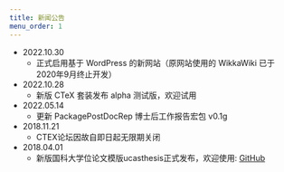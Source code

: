 ```yaml
---
title: 新闻公告
menu_order: 1
---
```

- 2022.10.30
	- 正式启用基于 WordPress 的新网站（原网站使用的 WikkaWiki 已于2020年9月终止开发）
- 2022.10.28
	- 新版 CTeX 套装发布 alpha 测试版，欢迎试用
- 2022.05.14
	- 更新 PackagePostDocRep 博士后工作报告宏包 v0.1g
- 2018.11.21
	- CTEX论坛因故自即日起无限期关闭
- 2018.04.01
	- 新版国科大学位论文模版ucasthesis正式发布，欢迎使用: [GitHub](https://github.com/mohuangrui/ucasthesis)
